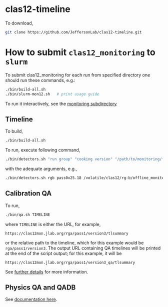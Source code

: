 # clas12-timeline

To download,
```bash
git clone https://github.com/JeffersonLab/clas12-timeline.git
```


# How to submit `clas12_monitoring` to `slurm`
To submit clas12_monitoring for each run from specified directory one should run these commands, e.g.:
```bash
./bin/build-all.sh
./bin/slurm-mon12.sh   # print usage guide
```

To run it interactively, see the [monitoring subdirectory](monitoring)

##  Timeline
To build,
```bash
./bin/build-all.sh
```

To run, execute following command,

```bash
./bin/detectors.sh "run group" "cooking version" "/path/to/monitoring/files/""
```
with the adequate arguments, e.g.,
```bash
./bin/detectors.sh rgb pass0v25.18 /volatile/clas12/rg-b/offline_monitoring/pass0/v25.18/
```


## Calibration QA

To run,
```bash
./bin/qa.sh TIMELINE
```
where `TIMELINE` is either the URL, for example,
```
https://clas12mon.jlab.org/rga/pass1/version3/tlsummary
```
or the relative path to the timeline, which for this example would be `rga/pass1/version3`. The output
URL containing QA timelines will be printed at the end of the script output; for this example, it will be
```
https://clas12mon.jlab.org/rga/pass1/version3_qa/tlsummary
```

See [further details](qa-detectors/README.md) for more information.

## Physics QA and QADB

See [documentation here](qa-physics).




